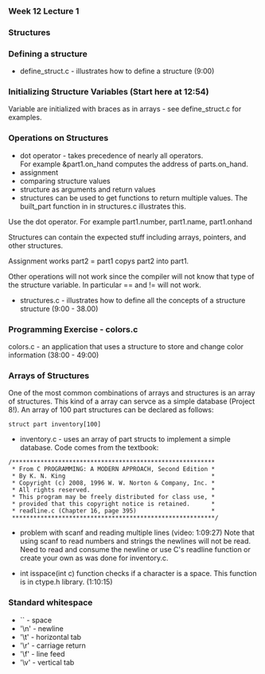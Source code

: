 ### Week 12 Lecture 1

### Structures 


### Defining a structure

* define_struct.c - illustrates how to define a structure (9:00)

### Initializing Structure Variables (Start here at 12:54)

Variable are initialized with braces as in arrays - see define_struct.c for examples.

### Operations on Structures

* dot operator - takes precedence of nearly all operators.  
For example &part1.on_hand computes the address of parts.on_hand.
* assignment
* comparing structure values
* structure as arguments and return values
* structures can be used to get functions to return multiple values.  The built_part function in in structures.c illustrates this.

Use the dot operator.  For example part1.number, part1.name, part1.onhand

Structures can contain the expected stuff including arrays, pointers, and other structures.

Assignment works part2 = part1 copys part2 into part1.

Other operations will not work since the compiler will not know that type of the structure variable.
In particular == and != will not work.



* structures.c - illustrates how to define all the concepts of a structure structure (9:00 - 38.00)

### Programming Exercise - colors.c

colors.c - an application that uses a structure to store and change color information (38:00 - 49:00)

### Arrays of Structures

One of the most common combinations of arrays and structures is an array of structures.   This kind of a array can servce as a simple database (Project 8!).   An array of 100 part structures can be declared as follows:

```
struct part inventory[100]
```

* inventory.c - uses an array of part structs to implement a simple database.   Code comes from the textbook:

```
/*********************************************************
 * From C PROGRAMMING: A MODERN APPROACH, Second Edition *
 * By K. N. King                                         *
 * Copyright (c) 2008, 1996 W. W. Norton & Company, Inc. *
 * All rights reserved.                                  *
 * This program may be freely distributed for class use, *
 * provided that this copyright notice is retained.      *
 * readline.c (Chapter 16, page 395)                     *
 *********************************************************/
 ```

* problem with scanf and reading multiple lines (video: 1:09:27)
Note that using scanf to read numbers and strings the newlines will not be read.   Need to read and consume the newline or use C's readline function or create your own as was done for inventory.c.

* int isspace(int c) function checks if a character is a space.  This function is in ctype.h library. (1:10:15)

### Standard whitespace

* `` 	- space
* '\n' 	- newline
* '\t'	- horizontal tab
* '\r'	- carriage return
* '\f'	- line feed
* '\v'	- vertical tab


